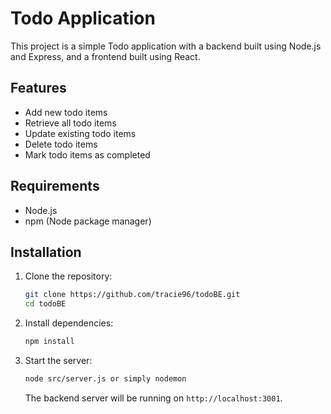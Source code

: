 # Todo Application

This project is a simple Todo application with a backend built using Node.js and Express, and a frontend built using React.

## Features

- Add new todo items
- Retrieve all todo items
- Update existing todo items
- Delete todo items
- Mark todo items as completed

## Requirements

- Node.js
- npm (Node package manager)

## Installation

1. Clone the repository:

    ```sh
    git clone https://github.com/tracie96/todoBE.git 
    cd todoBE
    ```

2. Install dependencies:

    ```sh
    npm install
    ```

3. Start the server:

    ```sh
    node src/server.js or simply nodemon
    ```

    The backend server will be running on `http://localhost:3001`.